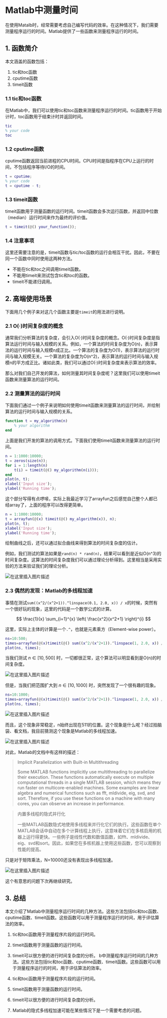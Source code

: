 ﻿# Matlab中测量时间

在使用Matalb时，经常需要考虑自己编写代码的效率。在这种情况下，我们需要测量程序运行的时间。Matlab提供了一些函数来测量程序运行的时间。


## 1. 函数简介
本文涵盖的函数包括：

1. tic和toc函数
2. cputime函数
3. timeit函数


### 1.1 tic和toc函数


在Matlab中，我们可以使用tic和toc函数来测量程序运行的时间。tic函数用于开始计时，toc函数用于结束计时并返回时间。

```matlab
tic
% your code
toc
```

### 1.2 cputime函数

cputime函数返回当前进程的CPU时间。CPU时间是指程序在CPU上运行的时间，不包括程序等待I/O的时间。

```matlab
t = cputime;
% your code
t = cputime - t;
```

### 1.3 timeit函数

timeit函数用于测量函数的运行时间。timeit函数会多次运行函数，并返回中位数（median）运行时间来作为最终的评价值。

```matlab
t = timeit(@() your_function());
```





### 1.4 注意事项
这里还需要注意的是，timeit函数与tic/toc函数的运行会相互干扰。因此，不要在同一个函数中同时使用这两种方法。

- 不能在tic和toc之间调用timeit函数。
- 不能用timeit来测试包含tic和toc的函数。
- timeit不能递归调用。

## 2. 高端使用场景

下面用几个例子来对这几个函数主要是`timeit`的用法进行说明。

### 2.1 O(·)时间复杂度的概念

通常我们分析算法的复杂度，会引入O(·)时间复杂度的概念。O(·)时间复杂度是指算法运行时间与输入规模的关系。例如，一个算法的时间复杂度为O(n)，表示算法的运行时间与输入规模n成正比。一个算法的复杂度为O(1)，表示算法的运行时间与输入规模无关。一个算法的复杂度为O(n^2)，表示算法的运行时间与输入规模n的平方成正比。诸如此类，我们可以通过O(·)时间复杂度来表示算法的效率。


那么对我们自己开发的算法，如何测量其时间复杂度呢？这里我们可以使用timeit函数来测量算法的运行时间。

### 2.2 测量算法的运行时间

下面我们通过一个例子来说明如何使用timeit函数来测量算法的运行时间，并绘制算法的运行时间与输入规模的关系。

```matlab
function t = my_algorithm(n)
    % your algorithm
end
```

上面是我们开发的算法的调用方式。下面我们使用timeit函数来测量算法的运行时间。

```matlab
n = 1:1000:10000;
t = zeros(size(n));
for i = 1:length(n)
    t(i) = timeit(@() my_algorithm(n(i)));
end
plot(n, t);
xlabel('Input size');
ylabel('Running time');
```

这个部分写得有点啰嗦，实际上我最近学习了arrayfun之后感觉自己整个人都已经array了，上面的程序可以改得更简单。

```matlab
n = 1:1000:10000;
t = arrayfun(@(x) timeit(@() my_algorithm(x)), n);
plot(n, t);
xlabel('Input size');
ylabel('Running time');
```

绘制曲线之后，还可以通过拟合曲线来得到算法的时间复杂度的估计。

例如，我们测试的算法如果是`rand(n) * rand(n)`，结果可以看到是近似O(n^3)的时间复杂度。这算法的时间复杂度我们可以通过理论分析得到。这里相当是采用实验的方法来验证我们的理论分析。

![在这里插入图片描述](https://i-blog.csdnimg.cn/blog_migrate/c236c367edf71572d83a667bcd47886f.png#pic_center)





### 2.3 偶然的发现：Matlab的多线程加速

事情在测试`sum((x^2/(x^2+1)).^linspace(0.1, 2.0, x)) / x`的时候，突然有一个很好玩的现象，这里的代码是一个数学公式的计算。

$$
\frac{1}{x} \sum_{i=1}^{x} \left( \frac{x^2}{x^2+1} \right)^{i}
$$

这里，实际上主体的计算是一个`.^`，也就是元素乘方（Element-wise power）。

```matlab
ns=10:500;
times=arrayfun(@(x)timeit(@() sum((x^2/(x^2+1)).^linspace(1, 2.0, x)) / x), ns);
plot(ns, times);
```

当我们测试 $n\in[10, 500]$ 时，一切都很正常，这个算法可以明显看到是O(n)的时间复杂度。

![在这里插入图片描述](https://i-blog.csdnimg.cn/blog_migrate/6998110c91966f722b778d5b035a9006.png#pic_center)


但是，当我们把范围扩大到 $n\in[10, 1000]$ 时，突然发现了一个很有趣的现象。

```matlab
ns=10:1000;
times=arrayfun(@(x)timeit(@() sum((x^2/(x^2+1)).^linspace(1, 2.0, x)) / x), ns);
plot(ns, times);
```

![在这里插入图片描述](https://i-blog.csdnimg.cn/blog_migrate/6e4b2b56702ebb294ada32ab7b0fd5e3.png#pic_center)


而且，这个现象非常稳定，n始终出现在511的位置。这个现象是什么呢？经过拍脑袋、看文档，我目前猜测这个现象是Matlab的多线程加速。

![在这里插入图片描述](https://i-blog.csdnimg.cn/blog_migrate/ba7536f80431393d7765eeb4d0748e90.png#pic_center)


对此，Matlab的文档中有这样的描述：

> Implicit Parallelization with Built-in Multithreading
> 
> Some MATLAB functions implicitly use multithreading to parallelize their execution. These functions automatically execute on multiple computational threads in a single MATLAB session, which means they run faster on multicore-enabled machines. Some examples are linear algebra and numerical functions such as fft, mldivide, eig, svd, and sort. Therefore, if you use these functions on a machine with many cores, you can observe an increase in performance.

> 内置多线程的隐式并行化
>
> 一些MATLAB函数隐式地使用多线程来并行化它们的执行。这些函数在单个MATLAB会话中自动在多个计算线程上执行，这意味着它们在多核启用的机器上运行得更快。一些例子是线性代数和数值函数，如fft、mldivide、eig、svd和sort。因此，如果您在多核机器上使用这些函数，您可以观察到性能的提高。

只是对于矩阵乘法，N=10000还没有表现出多线程加速。

![在这里插入图片描述](https://i-blog.csdnimg.cn/blog_migrate/8788981cf0b07de274cb68c16d464fb5.png#pic_center)


这个有意思的问题下次再继续研究。

## 3. 总结

本文介绍了Matlab中测量程序运行时间的几种方法。这些方法包括tic和toc函数、cputime函数、timeit函数。这些函数可以用于测量程序运行的时间，用于评估算法的效率。

1. tic和toc函数用于测量程序片段的运行时间。
2. timeit函数用于测量函数的运行时间。
3. timeit可以很方便的进行时间复杂度的分析。
b中测量程序运行时间的几种方法。这些方法包括tic和toc函数、cputime函数、timeit函数。这些函数可以用于测量程序运行的时间，用于评估算法的效率。

1. tic和toc函数用于测量程序片段的运行时间。
2. timeit函数用于测量函数的运行时间。
3. timeit可以很方便的进行时间复杂度的分析。
4. Matlab的隐式多线程加速可能在某些情况下是一个需要考虑的问题。

